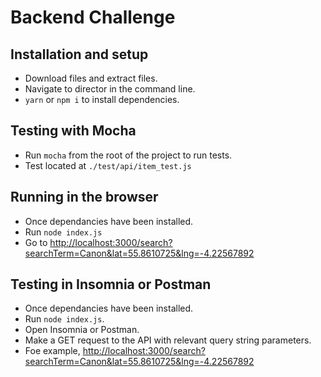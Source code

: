 # Backend Challenge

## Installation and setup

* Download files and extract files.
* Navigate to director in the command line.
* `yarn` or `npm i` to install dependencies.

## Testing with Mocha

* Run `mocha` from the root of the project to run tests.
* Test located at `./test/api/item_test.js`

## Running in the browser

* Once dependancies have been installed.
* Run `node index.js`
* Go to [http://localhost:3000/search?searchTerm=Canon&lat=55.8610725&lng=-4.22567892](http://localhost:3000/search?searchTerm=Canon&lat=55.8610725&lng=-4.22567892)

## Testing in Insomnia or Postman

* Once dependancies have been installed.
* Run `node index.js`.
* Open Insomnia or Postman.
* Make a GET request to the API with relevant query string parameters.
* Foe example, [http://localhost:3000/search?searchTerm=Canon&lat=55.8610725&lng=-4.22567892](http://localhost:3000/search?searchTerm=Canon&lat=55.8610725&lng=-4.22567892)
